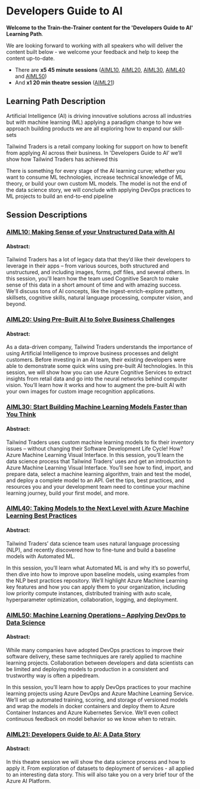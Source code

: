 # Developers Guide to AI

**Welcome to the Train-the-Trainer content for the 'Developers Guide to AI' Learning Path**. 

We are looking forward to working with all speakers who will deliver the content built below - we welcome your feedback and help to keep the content up-to-date. 

* There are **x5 45 minute sessions** ([AIML10](aiml10/README.md), [AIML20](aiml20/README.md), [AIML30](aiml30/README.md), [AIML40](aiml40/README.md) and [AIML50](aiml50/README.md))
* And **x1 20 min theatre session** ([AIML21](aiml21/README.md))

## Learning Path Description

Artificial Intelligence (AI) is driving innovative solutions across all industries but with machine learning (ML) applying a paradigm change to how we approach building products we are all exploring how to expand our skill-sets  

Tailwind Traders is a retail company looking for support on how to benefit from applying AI across their business. In 'Developers Guide to AI’ we’ll show how Tailwind Traders has achieved this 

There is something for every stage of the AI learning curve; whether you want to consume ML technologies, increase technical knowledge of ML theory, or build your own custom ML models. The model is not the end of the data science story, we will conclude with applying DevOps practices to ML projects to build an end-to-end pipeline 

## Session Descriptions

### [AIML10: Making Sense of your Unstructured Data with AI](aiml10/README.md)
#### Abstract:
Tailwind Traders has a lot of legacy data that they’d like their developers to leverage in their apps – from various sources, both structured and unstructured, and including images, forms, pdf files, and several others. In this session, you'll learn how the team used Cognitive Search to make sense of this data in a short amount of time and with amazing success. We'll discuss tons of AI concepts, like the ingest-enrich-explore pattern, skillsets, cognitive skills, natural language processing, computer vision, and beyond.

### [AIML20: Using Pre-Built AI to Solve Business Challenges](aiml2/README.md)
#### Abstract:
As a data-driven company, Tailwind Traders understands the importance of using Artificial Intelligence to improve business processes and delight customers. Before investing in an AI team, their existing developers were able to demonstrate some quick wins using pre-built AI technologies. In this session, we will show how you can use Azure Cognitive Services to extract insights from retail data and go into the neural networks behind computer vision. You’ll learn how it works and how to augment the pre-built AI with your own images for custom image recognition applications.

### [AIML30: Start Building Machine Learning Models Faster than You Think](aiml30/README.md)
#### Abstract:
Tailwind Traders uses custom machine learning models to fix their inventory issues – without changing their Software Development Life Cycle! How? Azure Machine Learning Visual Interface. In this session, you’ll learn the data science process that Tailwind Traders’ uses and get an introduction to Azure Machine Learning Visual Interface. You’ll see how to find, import, and prepare data, select a machine learning algorithm, train and test the model, and deploy a complete model to an API. Get the tips, best practices, and resources you and your development team need to continue your machine learning journey, build your first model, and more.

### [AIML40: Taking Models to the Next Level with Azure Machine Learning Best Practices](aiml40/README.md)
#### Abstract:
Tailwind Traders’ data science team uses natural language processing (NLP), and recently discovered how to fine-tune and build a baseline models with Automated ML. 

In this session, you’ll learn what Automated ML is and why it’s so powerful, then dive into how to improve upon baseline models, using examples from the NLP best practices repository. We’ll highlight Azure Machine Learning key features and how you can apply them to your organization, including low priority compute instances, distributed training with auto scale, hyperparameter optimization, collaboration, logging, and deployment. 

### [AIML50: Machine Learning Operations – Applying DevOps to Data Science](aiml50/README.md) 
#### Abstract:
While many companies have adopted DevOps practices to improve their software delivery, these same techniques are rarely applied to machine learning projects. Collaboration between developers and data scientists can be limited and deploying models to production in a consistent and trustworthy way is often a pipedream. 

In this session, you’ll learn how to apply DevOps practices to your machine learning projects 	using Azure DevOps and Azure Machine Learning Service. We’ll set up automated training, scoring, and storage of versioned models and wrap the models in docker containers and deploy them to Azure Container Instances and Azure Kubernetes Service. We’ll even collect continuous feedback on model behavior so we know when to retrain. 

### [AIML21: Developers Guide to AI: A Data Story](aiml21/README.md)
#### Abstract:
In this theatre session we will show the data science process and how to apply it. From exploration of datasets to deployment of services - all applied to an interesting data story. This will also take you on a very brief tour of the Azure AI Platform.
